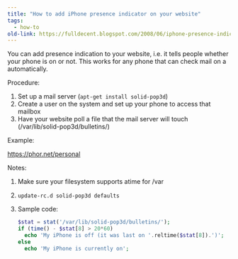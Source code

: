 ```yaml
---
title: "How to add iPhone presence indicator on your website"
tags:
  - how-to
old-link: https://fulldecent.blogspot.com/2008/06/iphone-presence-indicator-for-your.html
---
```


You can add presence indication to your website, i.e. it tells people whether your phone is on or not. This works for any phone that can check mail on a automatically.

Procedure:

1. Set up a mail server (`apt-get install solid-pop3d`)
2. Create a user on the system and set up your phone to access that mailbox
3. Have your website poll a file that the mail server will touch (/var/lib/solid-pop3d/bulletins/)

Example:

<https://phor.net/personal>

Notes:

1. Make sure your filesystem supports atime for /var

2. `update-rc.d solid-pop3d defaults`

3. Sample code:

   ```php
   $stat = stat('/var/lib/solid-pop3d/bulletins/');
   if (time() - $stat[8] > 20*60)
     echo 'My iPhone is off (it was last on '.reltime($stat[8]).')';
   else
     echo 'My iPhone is currently on';
   ```
